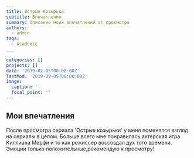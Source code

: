 ```yaml
---
title: Острые Козырьки
subtitle: Впечатления
summary: Описание моих впечатлений от просмотра
authors:
  - admin
tags:
  - Academic
___

categories: []
projects: []
date: '2019-02-05T00:00:00Z'
lastMod: '2019-09-05T00:00:00Z'
image:
  caption: ''
  focal_point: ''
---
```



## Мои впечатления

После просмотра сериала 'Острые козырьки' у меня поменялся взгляд на сериалы в целом. Больше всего мне понравилась актерская игра Киллиана Мерфи и то как режиссер воссоздал дух того времени. Эмоции только положительные,рекомендую к просмотру!

